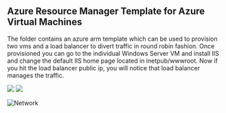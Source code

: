 <h2> Azure Resource Manager Template for Azure Virtual Machines </h2>
The folder contains an azure arm template which can be used to provision two vms and a load balancer to divert traffic in round robin fashion.
Once provisioned you can go to the individual Windows Server VM and install IIS and change the default IIS home page located in inetpub/wwwroot.
Now if you hit the load balancer public ip, you will notice that load balancer manages the traffic.

<a href="https://azuredeploy.net/" target="_blank"><img src="http://azuredeploy.net/deploybutton.png"/></a>
<a href="http://armviewer.azurewebsites.net/view?url=https%3A%2F%2Fraw.githubusercontent.com%2Farghya-chowdhury%2FAzureSamples%2Fmaster%2F01.%2520AzureResourceManagerVirtualMachines%2Fazuredeploy.json" target="_blank">
    <img src="http://armviz.io/visualizebutton.png"/>
</a>

![Network](https://github.com/arghya-chowdhury/AzureSamples/blob/master/01.AzureResourceManagerVirtualMachines/Network.png)


